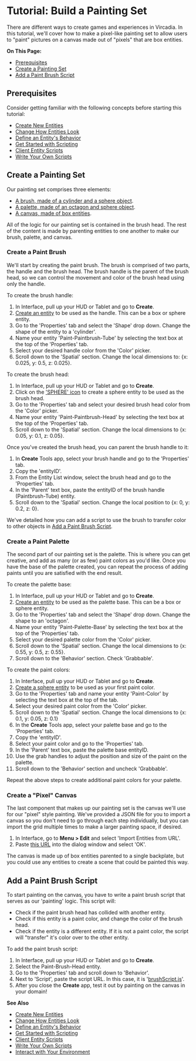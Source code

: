 # Tutorial: Build a Painting Set

There are different ways to create games and experiences in Vircadia. In this tutorial, we'll cover how to make a pixel-like painting set to allow users to "paint" pictures on a canvas made out of "pixels" that are box entities.

**On This Page:**

- [Prerequisites](#prerequisites)
- [Create a Painting Set](#create-a-painting-set)
- [Add a Paint Brush Script](#add-a-paint-brush-script)


## Prerequisites

Consider getting familiar with the following concepts before starting this tutorial:

- [Create New Entities](create-entities)
- [Change How Entities Look](entity-appearance)
- [Define an Entity's Behavior](entity-behavior)
- [Get Started with Scripting](../../script/get-started-with-scripting)
- [Client Entity Scripts](../../script/client-entity-scripts)
- [Write Your Own Scripts](../../script/write-scripts)

## Create a Painting Set

Our painting set comprises three elements:
* [A brush, made of a cylinder and a sphere object](#create-a-paint-brush).
* [A palette, made of an octagon and sphere object](#create-a-paint-palette).
* [A canvas, made of box entities](#create-a-pixel-canvas).

All of the logic for our painting set is contained in the brush head. The rest of the content is made by parenting entities to one another to make our brush, palette, and canvas.

### Create a Paint Brush
We'll start by creating the paint brush. The brush is comprised of two parts, the handle and the brush head. The brush handle is the parent of the brush head, so we can control the movement and color of the brush head using only the handle. 

To create the brush handle:
1. In Interface, pull up your HUD or Tablet and go to **Create**.
2. [Create an entity](create-entities) to be used as the handle. This can be a box or sphere entity.
3. Go to the 'Properties' tab and select the 'Shape' drop down. Change the shape of the entity to a 'cylinder'.
4. Name your entity 'Paint-Paintbrush-Tube' by selecting the text box at the top of the 'Properties' tab.
5. Select your desired handle color from the 'Color' picker.
6. Scroll down to the 'Spatial' section. Change the local dimensions to: {x: 0.025, y: 0.5, z: 0.025}.

To create the brush head:
1. In Interface, pull up your HUD or Tablet and go to **Create**.
2. Click on the ['SPHERE' icon](create-entities) to create a sphere entity to be used as the brush head.
3. Go to the 'Properties' tab and select your desired brush head color from the 'Color' picker.
4. Name your entity 'Paint-Paintbrush-Head' by selecting the text box at the top of the 'Properties' tab.
5. Scroll down to the 'Spatial' section. Change the local dimensions to {x: 0.05, y: 0.1, z: 0.05}.

Once you've created the brush head, you can parent the brush handle to it: 

1. In **Create** Tools app, select your brush handle and go to the 'Properties' tab.
2. Copy the 'entityID'.
3. From the Entity List window, select the brush head and go to the 'Properties' tab.
4. In the 'Parent' text box, paste the entityID of the brush handle (Paintbrush-Tube) entity.
5. Scroll down to the 'Spatial' section. Change the local position to {x: 0, y: 0.2, z: 0}.

We've detailed how you can add a script to use the brush to transfer color to other objects in [Add a Paint Brush Script](#add-a-paint-brush-script).

### Create a Paint Palette
The second part of our painting set is the palette. This is where you can get creative, and add as many (or as few) paint colors as you'd like. Once you have the base of the palette created, you can repeat the process of adding paints until you are satisfied with the end result.

To create the palette base:
1. In Interface, pull up your HUD or Tablet and go to **Create**.
2. [Create an entity](create-entities) to be used as the palette base. This can be a box or sphere entity.
3. Go to the 'Properties' tab and select the 'Shape' drop down. Change the shape to an 'octagon'.
4. Name your entity 'Paint-Palette-Base' by selecting the text box at the top of the 'Properties' tab.
5. Select your desired palette color from the 'Color' picker.
6. Scroll down to the 'Spatial' section. Change the local dimensions to {x: 0.55, y: 0.5, z: 0.55}.
7. Scroll down to the 'Behavior' section.  Check 'Grabbable'.

To create the paint colors:
1. In Interface, pull up your HUD or Tablet and go to **Create**.
2. [Create a sphere entity](create-entities) to be used as your first paint color.
3. Go to the 'Properties' tab and name your entity 'Paint-Color' by selecting the text box at the top of the tab.
4. Select your desired paint color from the 'Color' picker.
5. Scroll down to the 'Spatial' section. Change the local dimensions to {x: 0.1, y: 0.05, z: 0.1}
6. In the **Create** Tools app, select your palette base and go to the 'Properties' tab.
7. Copy the 'entityID'.
8. Select your paint color and go to the 'Properties' tab.
9. In the 'Parent' text box, paste the palette base entityID.
10. Use the grab handles to adjust the position and size of the paint on the palette.
11. Scroll down to the 'Behavior' section and uncheck 'Grabbable'.

Repeat the above steps to create additional paint colors for your palette.

### Create a "Pixel" Canvas
The last component that makes up our painting set is the canvas we'll use for our "pixel" style painting. We've provided a JSON file for you to import a canvas so you don't need to go through each step individually, but you can import the grid multiple times to make a larger painting space, if desired.

1. In Interface, go to **Menu > Edit** and select 'Import Entities from URL'.
2. Paste [this URL](../../_static/resources/entities/canvas.json) into the dialog window and select 'OK'.

The canvas is made up of box entities parented to a single backplate, but you could use any entities to create a scene that could be painted this way.

## Add a Paint Brush Script

To start painting on the canvas, you have to write a paint brush script that serves as our 'painting' logic. This script will:
* Check if the paint brush head has collided with another entity.
* Check if this entity is a paint color, and change the color of the brush head.
* Check if the entity is a different entity. If it is not a paint color, the script will "transfer" it's color over to the other entity.

To add the paint brush script:

1. In Interface, pull up your HUD or Tablet and go to **Create**.
2. Select the Paint-Brush-Head entity.
3. Go to the 'Properties' tab and scroll down to 'Behavior'.
4. Next to 'Script', paste the script URL. In this case, it is '[brushScript.js](../../_static/resources/entities/brushScript.js)'.
5. After you close the **Create** app, test it out by painting on the canvas in your domain!

**See Also**

- [Create New Entities](create-entities)
- [Change How Entities Look](entity-appearance)
- [Define an Entity's Behavior](entity-behavior)
- [Get Started with Scripting](../../script/get-started-with-scripting)
- [Client Entity Scripts](../../script/client-entity-scripts)
- [Write Your Own Scripts](../../script/write-scripts)
- [Interact with Your Environment](../../explore/interact)
